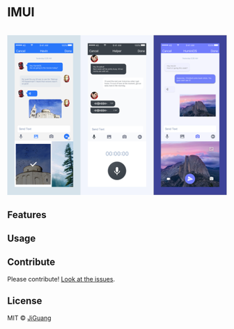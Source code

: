 # IMUI
<p align="center">
    <a target="_blank">
        <img src="https://github.com/huangminlinux/resource/blob/master/IMUIPick%402x.png" alt="JBox" width=960/>
    </a>
</p>

## Features

## Usage

## Contribute
Please contribute! [Look at the issues](https://github.com/jpush/imui/issues).

## License
MIT © [JiGuang](/LICENSE)
